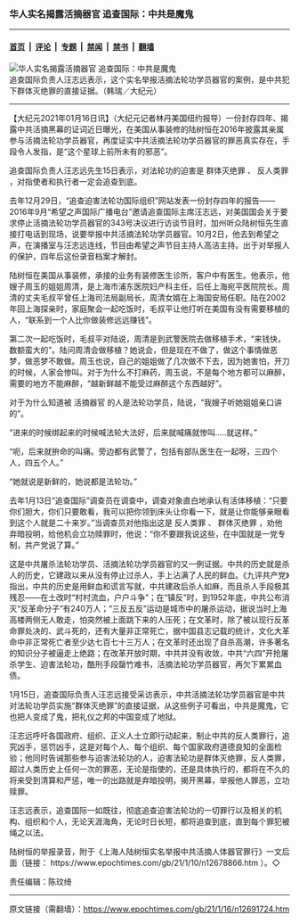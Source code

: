 ### 华人实名揭露活摘器官 追查国际：中共是魔鬼

---

#### [首页](../../../..?n12691724) &nbsp;|&nbsp; [评论](../../../../../epoch-comment?n12691724) &nbsp;|&nbsp; [专题](../../../../../epoch-special?n12691724) &nbsp;|&nbsp; [禁闻](../../../../../epoch-news?n12691724) &nbsp;|&nbsp; [禁书](../../../../../books?n12691724) &nbsp;|&nbsp; [翻墙](https://github.com/gfw-breaker/nogfw/blob/master/README.md?n12691724)


<div><img alt="华人实名揭露活摘器官 追查国际：中共是魔鬼" class="attachment-djy_600_400 size-djy_600_400 wp-post-image" src="https://i.epochtimes.com/assets/uploads/2021/01/146368-600x400.jpg"/>
<div class="caption">
 追查国际负责人汪志远表示，这个实名举报活摘法轮功学员器官的案例，是中共犯下群体灭绝罪的直接证据。（韩瑞／大纪元）
</div></div><hr/><div class="post_content" id="artbody" itemprop="articleBody">
 <!-- article content begin -->
 <p>
  【大纪元2021年01月16日讯】（大纪元记者林丹美国纽约报导）一份封存四年、揭露中共活摘黑幕的证词近日曝光，在美国从事装修的陆树恒在2016年披露其亲属参与活摘法轮功学员器官，再度证实中共活摘法轮功学员器官的罪恶真实存在，手段令人发指，是“这个星球上前所未有的邪恶”。
 </p>
 <p>
  追查国际负责人汪志远先生15日表示，对法轮功的迫害是
  <ok href="https://www.epochtimes.com/gb/tag/%E7%BE%A4%E4%BD%93%E7%81%AD%E7%BB%9D%E7%BD%AA.html">
   群体灭绝罪
  </ok>
  、
  <ok href="https://www.epochtimes.com/gb/tag/%E5%8F%8D%E4%BA%BA%E7%B1%BB%E7%BD%AA.html">
   反人类罪
  </ok>
  ，对指使者和执行者一定会追查到底。
 </p>
 <p>
  去年12月29日，“追查迫害法轮功国际组织”网站发表一份封存四年的报告——2016年9月“希望之声国际广播电台”邀请追查国际主席汪志远，对美国国会关于要求停止活摘法轮功学员器官的343号决议进行访谈节目时，加州听众陆树恒先生直接打电话到现场，说要举报中共活摘法轮功学员器官。10月2日，他去到希望之声，在演播室与汪志远连线，节目由希望之声节目主持人高洁主持。出于对举报人的保护，四年后这份录音档案才解封。
 </p>
 <p>
  陆树恒在美国从事装修，承接的业务有装修医生诊所，客户中有医生。他表示，他嫂子周玉的姐姐周清，是上海市浦东医院妇产科主任，后任上海宛平医院院长。周清的丈夫毛叔平曾任上海司法局副局长，周清女婿在上海国安局任职。陆在2002年回上海探亲时，家庭聚会一起吃饭时，毛叔平让他打听在美国有没有需要移植的人，“联系到一个人比你做装修远远赚钱”。
 </p>
 <p>
  第二次一起吃饭时，毛叔平对陆说，周清是到武警医院去做移植手术，“来钱快，数额蛮大的”。陆问周清会做移植？她说会，但是现在不做了，做这个事情做恶梦，做恶梦不敢做。周玉也说，自己的姐姐做了几次做不下去，因为她害怕，开刀的时候，人家会惨叫。对于为什么不打麻药，周玉说，不是每个地方都可以麻醉，需要的地方不能麻醉，“越新鲜越不能受过麻醉这个东西越好”。
 </p>
 <p>
  对于为什么知道被
  <ok href="https://www.epochtimes.com/gb/tag/%E6%B4%BB%E6%91%98%E5%99%A8%E5%AE%98.html">
   活摘器官
  </ok>
  的人是法轮功学员，陆说，“我嫂子听她姐姐亲口讲的”。
 </p>
 <p>
  “进来的时候绑起来的时候喊法轮大法好，后来就喊痛就惨叫…..就这样。”
 </p>
 <p>
  “呃，后来就拚命的叫痛。旁边都有武警了，包括有部队医生在一起呀，三四个人，四五个人。”
 </p>
 <p>
  “她就说是新鲜的，她说都是法轮功。”
 </p>
 <p>
  去年1月13日“追查国际”调查员在调查中，调查对象直白地承认有活体移植：“只要你们胆大，你们只要敢看，我可以把你领到床头让你看一下，就是让你能够亲眼看到这个人就是二十来岁。”当调查员对他指出这是
  <ok href="https://www.epochtimes.com/gb/tag/%E5%8F%8D%E4%BA%BA%E7%B1%BB%E7%BD%AA.html">
   反人类罪
  </ok>
  、
  <ok href="https://www.epochtimes.com/gb/tag/%E7%BE%A4%E4%BD%93%E7%81%AD%E7%BB%9D%E7%BD%AA.html">
   群体灭绝罪
  </ok>
  ，劝他弃暗投明，给他机会立功赎罪时，他说：“你不要跟我说这些，在中国就是一党专制，共产党说了算。”
 </p>
 <p>
  这是中共屠杀法轮功学员、活摘法轮功学员器官的又一例证据。中共的历史就是杀人的历史，它建政以来从没有停止过杀人，手上沾满了人民的鲜血。《九评共产党》指出，中共的历史是用鲜血和谎言写就，中共建政后杀人如麻，而且杀人手段极其残忍——在土改时“村村流血，户户斗争”；在“镇反”时，到1952年底，中共公布消灭“反革命分子”有240万人；“三反五反”运动是城市中的屠杀运动，据说当时上海高楼两侧无人敢走，怕突然被上面跳下来的人压死；在文革时，除了被以现行反革命罪处决的、武斗死的，还有大量非正常死亡，据中国县志记载的统计，文化大革命中非正常死亡者至少达七百七十三万人；在文革时还出现了自杀高潮，许多著名的知识分子被逼走上绝路；在改革开放时期，中共并没有收敛，中共“六四”开抢屠杀学生、迫害法轮功，酷刑手段罄竹难书，活摘法轮功学员器官，再欠下累累血债。
 </p>
 <p>
  1月15日，追查国际负责人汪志远接受采访表示，中共活摘法轮功学员器官是中共对法轮功学员实施“群体灭绝罪”的直接证据，从这些例子可看出，中共是魔鬼，它也把人变成了鬼，把礼仪之邦的中国变成了地狱。
 </p>
 <p>
  汪志远呼吁各国政府、组织、正义人士立即行动起来，制止中共的反人类罪行，追究凶手，惩罚凶手，这是对每个人、每个组织、每个国家政府道德良知的全面检验；他同时告诫那些参与迫害法轮功的人，迫害法轮功是群体灭绝罪，反人类罪，超过人类历史上任何一次的罪恶，无论是指使的，还是具体执行的，都将在不久的将来受到清算和严惩，唯一的出路就是弃暗投明，揭开黑幕，举报他人罪恶，立功赎罪。
 </p>
 <p>
  汪志远表示，追查国际一如既往，彻底追查迫害法轮功的一切罪行以及相关的机构、组织和个人，无论天涯海角，无论时日长短，都将追查到底，直到每个罪犯被绳之以法。
 </p>
 <p>
  陆树恒的举报录音，附于《上海人陆树恒实名举报中共活摘人体器官罪行》一文后面（链接：
  <ok href="https://www.epochtimes.com/gb/21/1/10/n12678866.htm">
   https://www.epochtimes.com/gb/21/1/10/n12678866.htm
  </ok>
  ）。◇
 </p>
 <p>
  责任编辑：陈玟绮
 </p>
 <!-- article content end -->
 <div id="below_article_ad">
 </div>
</div>


---

原文链接（需翻墙）：https://www.epochtimes.com/gb/21/1/16/n12691724.htm